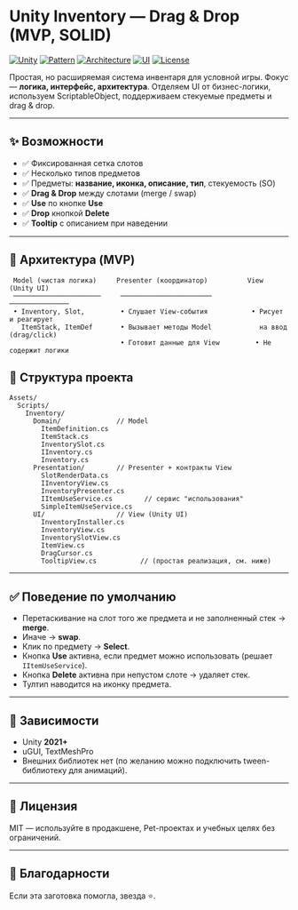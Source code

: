 # Unity Inventory — Drag & Drop (MVP, SOLID)

[![Unity](https://img.shields.io/badge/Unity-2021%2B-black)](#)
[![Pattern](https://img.shields.io/badge/Pattern-MVP-blue)](#)
[![Architecture](https://img.shields.io/badge/Architecture-SOLID-success)](#)
[![UI](https://img.shields.io/badge/UI-UGUI-lightgrey)](#)
[![License](https://img.shields.io/badge/License-MIT-green)](#)

Простая, но расширяемая система инвентаря для условной игры. Фокус — **логика, интерфейс, архитектура**. Отделяем UI от бизнес-логики, используем ScriptableObject, поддерживаем стекуемые предметы и drag & drop.

---

## ✨ Возможности

- ✅ Фиксированная сетка слотов
- ✅ Несколько типов предметов
- ✅ Предметы: **название, иконка, описание, тип**, стекуемость (SO)
- ✅ **Drag & Drop** между слотами (merge / swap)
- ✅ **Use** по кнопке **Use**
- ✅ **Drop** кнопкой **Delete**
- ✅ **Tooltip** с описанием при наведении

---

## 🧱 Архитектура (MVP)

```
 Model (чистая логика)     Presenter (координатор)          View (Unity UI)
 ──────────────────────     ───────────────────────          ───────────────
 • Inventory, Slot,         • Слушает View-события           • Рисует и реагирует
   ItemStack, ItemDef       • Вызывает методы Model            на ввод (drag/click)
                            • Готовит данные для View         • Не содержит логики
```

## 📂 Структура проекта

```
Assets/
  Scripts/
    Inventory/
      Domain/              // Model
        ItemDefinition.cs
        ItemStack.cs
        InventorySlot.cs
        IInventory.cs
        Inventory.cs
      Presentation/        // Presenter + контракты View
        SlotRenderData.cs
        IInventoryView.cs
        InventoryPresenter.cs
        IItemUseService.cs        // сервис "использования"
        SimpleItemUseService.cs
      UI/                  // View (Unity UI)
        InventoryInstaller.cs
        InventoryView.cs
        InventorySlotView.cs
        ItemView.cs
        DragCursor.cs
        TooltipView.cs           // (простая реализация, см. ниже)
```

---
## ✅ Поведение по умолчанию

- Перетаскивание на слот того же предмета и не заполненный стек → **merge**.
- Иначе → **swap**.
- Клик по предмету → **Select**.
- Кнопка **Use** активна, если предмет можно использовать (решает `IItemUseService`).
- Кнопка **Delete** активна при непустом слоте → удаляет стек.
- Тултип наводится на иконку предмета.

---

## 🔧 Зависимости

- Unity **2021+**
- uGUI, TextMeshPro
- Внешних библиотек нет (по желанию можно подключить tween-библиотеку для анимаций).

---

## 📜 Лицензия

MIT — используйте в продакшене, Pet-проектах и учебных целях без ограничений.

---

## 🙌 Благодарности

Если эта заготовка помогла, звезда ⭐️.
